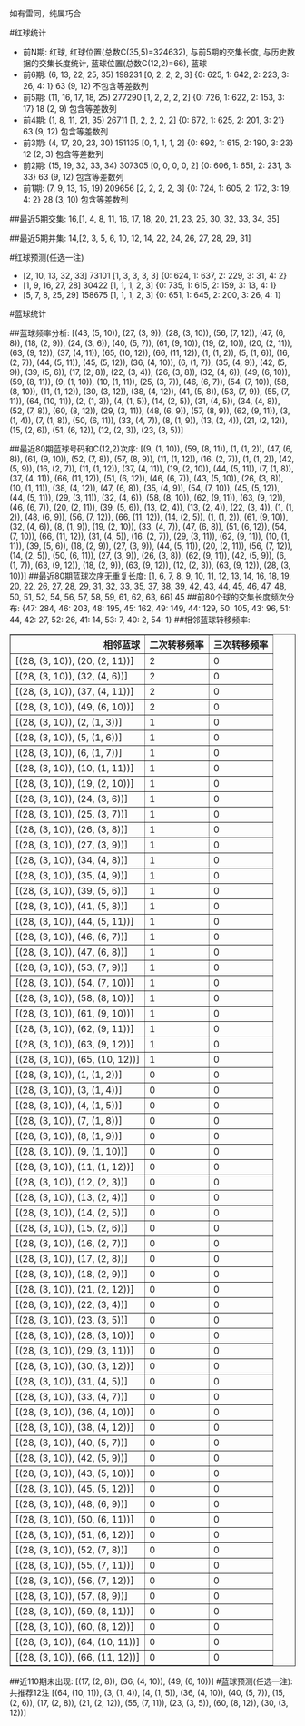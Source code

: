 <!-- 
.. title: 大乐透17048期(2017-04-29)数据分析报告
.. slug: dlott-17048-2017-04-29-report
.. date: 2017-04-30 08:00:00 UTC+08:00
.. tags: Lottery
.. link: 
.. description: 
.. type: text
-->

如有雷同，纯属巧合

<!-- TEASER_END-->

#红球统计

- 前N期: 红球, 红球位置(总数C(35,5)=324632), 与前5期的交集长度, 与历史数据的交集长度统计, 蓝球位置(总数C(12,2)=66), 蓝球
- 前6期: (6, 13, 22, 25, 35) 198231 [0, 2, 2, 2, 3] {0: 625, 1: 642, 2: 223, 3: 26, 4: 1} 63 (9, 12) 不包含等差数列
- 前5期: (11, 16, 17, 18, 25) 277290 [1, 2, 2, 2, 2] {0: 726, 1: 622, 2: 153, 3: 17} 18 (2, 9) 包含等差数列
- 前4期: (1, 8, 11, 21, 35) 26711 [1, 2, 2, 2, 2] {0: 672, 1: 625, 2: 201, 3: 21} 63 (9, 12) 包含等差数列
- 前3期: (4, 17, 20, 23, 30) 151135 [0, 1, 1, 1, 2] {0: 692, 1: 615, 2: 190, 3: 23} 12 (2, 3) 包含等差数列
- 前2期: (15, 19, 32, 33, 34) 307305 [0, 0, 0, 0, 2] {0: 606, 1: 651, 2: 231, 3: 33} 63 (9, 12) 包含等差数列
- 前1期: (7, 9, 13, 15, 19) 209656 [2, 2, 2, 2, 3] {0: 724, 1: 605, 2: 172, 3: 19, 4: 2} 28 (3, 10) 包含等差数列

##最近5期交集:
16,[1, 4, 8, 11, 16, 17, 18, 20, 21, 23, 25, 30, 32, 33, 34, 35]

##最近5期并集:
14,[2, 3, 5, 6, 10, 12, 14, 22, 24, 26, 27, 28, 29, 31]

#红球预测(任选一注)

- [2, 10, 13, 32, 33] 73101 [1, 3, 3, 3, 3] {0: 624, 1: 637, 2: 229, 3: 31, 4: 2}
- [1, 9, 16, 27, 28] 30422 [1, 1, 1, 2, 3] {0: 735, 1: 615, 2: 159, 3: 13, 4: 1}
- [5, 7, 8, 25, 29] 158675 [1, 1, 1, 2, 3] {0: 651, 1: 645, 2: 200, 3: 26, 4: 1}

#蓝球统计

##蓝球频率分析:
[(43, (5, 10)), (27, (3, 9)), (28, (3, 10)), (56, (7, 12)), (47, (6, 8)), (18, (2, 9)), (24, (3, 6)), (40, (5, 7)), (61, (9, 10)), (19, (2, 10)), (20, (2, 11)), (63, (9, 12)), (37, (4, 11)), (65, (10, 12)), (66, (11, 12)), (1, (1, 2)), (5, (1, 6)), (16, (2, 7)), (44, (5, 11)), (45, (5, 12)), (36, (4, 10)), (6, (1, 7)), (35, (4, 9)), (42, (5, 9)), (39, (5, 6)), (17, (2, 8)), (22, (3, 4)), (26, (3, 8)), (32, (4, 6)), (49, (6, 10)), (59, (8, 11)), (9, (1, 10)), (10, (1, 11)), (25, (3, 7)), (46, (6, 7)), (54, (7, 10)), (58, (8, 10)), (11, (1, 12)), (30, (3, 12)), (38, (4, 12)), (41, (5, 8)), (53, (7, 9)), (55, (7, 11)), (64, (10, 11)), (2, (1, 3)), (4, (1, 5)), (14, (2, 5)), (31, (4, 5)), (34, (4, 8)), (52, (7, 8)), (60, (8, 12)), (29, (3, 11)), (48, (6, 9)), (57, (8, 9)), (62, (9, 11)), (3, (1, 4)), (7, (1, 8)), (50, (6, 11)), (33, (4, 7)), (8, (1, 9)), (13, (2, 4)), (21, (2, 12)), (15, (2, 6)), (51, (6, 12)), (12, (2, 3)), (23, (3, 5))]

##最近80期蓝球号码和C(12,2)次序:
 [(9, (1, 10)), (59, (8, 11)), (1, (1, 2)), (47, (6, 8)), (61, (9, 10)), (52, (7, 8)), (57, (8, 9)), (11, (1, 12)), (16, (2, 7)), (1, (1, 2)), (42, (5, 9)), (16, (2, 7)), (11, (1, 12)), (37, (4, 11)), (19, (2, 10)), (44, (5, 11)), (7, (1, 8)), (37, (4, 11)), (66, (11, 12)), (51, (6, 12)), (46, (6, 7)), (43, (5, 10)), (26, (3, 8)), (10, (1, 11)), (38, (4, 12)), (47, (6, 8)), (35, (4, 9)), (54, (7, 10)), (45, (5, 12)), (44, (5, 11)), (29, (3, 11)), (32, (4, 6)), (58, (8, 10)), (62, (9, 11)), (63, (9, 12)), (46, (6, 7)), (20, (2, 11)), (39, (5, 6)), (13, (2, 4)), (13, (2, 4)), (22, (3, 4)), (1, (1, 2)), (48, (6, 9)), (56, (7, 12)), (66, (11, 12)), (14, (2, 5)), (1, (1, 2)), (61, (9, 10)), (32, (4, 6)), (8, (1, 9)), (19, (2, 10)), (33, (4, 7)), (47, (6, 8)), (51, (6, 12)), (54, (7, 10)), (66, (11, 12)), (31, (4, 5)), (16, (2, 7)), (29, (3, 11)), (62, (9, 11)), (10, (1, 11)), (39, (5, 6)), (18, (2, 9)), (27, (3, 9)), (44, (5, 11)), (20, (2, 11)), (56, (7, 12)), (14, (2, 5)), (50, (6, 11)), (27, (3, 9)), (26, (3, 8)), (62, (9, 11)), (42, (5, 9)), (6, (1, 7)), (63, (9, 12)), (18, (2, 9)), (63, (9, 12)), (12, (2, 3)), (63, (9, 12)), (28, (3, 10))]
##最近80期蓝球次序无重复长度:
 [1, 6, 7, 8, 9, 10, 11, 12, 13, 14, 16, 18, 19, 20, 22, 26, 27, 28, 29, 31, 32, 33, 35, 37, 38, 39, 42, 43, 44, 45, 46, 47, 48, 50, 51, 52, 54, 56, 57, 58, 59, 61, 62, 63, 66] 45
##前80个球的交集长度频次分布:
{47: 284, 46: 203, 48: 195, 45: 162, 49: 149, 44: 129, 50: 105, 43: 96, 51: 44, 42: 27, 52: 26, 41: 14, 53: 7, 40: 2, 54: 1}
##相邻蓝球转移频率:
 <table border="1" class="table table-striped dataframe">
  <thead>
    <tr style="text-align: right;">
      <th>相邻蓝球</th>
      <th>二次转移频率</th>
      <th>三次转移频率</th>
    </tr>
  </thead>
  <tbody>
    <tr>
      <td>[(28, (3, 10)), (20, (2, 11))]</td>
      <td>2</td>
      <td>0</td>
    </tr>
    <tr>
      <td>[(28, (3, 10)), (32, (4, 6))]</td>
      <td>2</td>
      <td>0</td>
    </tr>
    <tr>
      <td>[(28, (3, 10)), (37, (4, 11))]</td>
      <td>2</td>
      <td>0</td>
    </tr>
    <tr>
      <td>[(28, (3, 10)), (49, (6, 10))]</td>
      <td>2</td>
      <td>0</td>
    </tr>
    <tr>
      <td>[(28, (3, 10)), (2, (1, 3))]</td>
      <td>1</td>
      <td>0</td>
    </tr>
    <tr>
      <td>[(28, (3, 10)), (5, (1, 6))]</td>
      <td>1</td>
      <td>0</td>
    </tr>
    <tr>
      <td>[(28, (3, 10)), (6, (1, 7))]</td>
      <td>1</td>
      <td>0</td>
    </tr>
    <tr>
      <td>[(28, (3, 10)), (10, (1, 11))]</td>
      <td>1</td>
      <td>0</td>
    </tr>
    <tr>
      <td>[(28, (3, 10)), (19, (2, 10))]</td>
      <td>1</td>
      <td>0</td>
    </tr>
    <tr>
      <td>[(28, (3, 10)), (24, (3, 6))]</td>
      <td>1</td>
      <td>0</td>
    </tr>
    <tr>
      <td>[(28, (3, 10)), (25, (3, 7))]</td>
      <td>1</td>
      <td>0</td>
    </tr>
    <tr>
      <td>[(28, (3, 10)), (26, (3, 8))]</td>
      <td>1</td>
      <td>0</td>
    </tr>
    <tr>
      <td>[(28, (3, 10)), (27, (3, 9))]</td>
      <td>1</td>
      <td>0</td>
    </tr>
    <tr>
      <td>[(28, (3, 10)), (34, (4, 8))]</td>
      <td>1</td>
      <td>0</td>
    </tr>
    <tr>
      <td>[(28, (3, 10)), (35, (4, 9))]</td>
      <td>1</td>
      <td>0</td>
    </tr>
    <tr>
      <td>[(28, (3, 10)), (39, (5, 6))]</td>
      <td>1</td>
      <td>0</td>
    </tr>
    <tr>
      <td>[(28, (3, 10)), (41, (5, 8))]</td>
      <td>1</td>
      <td>0</td>
    </tr>
    <tr>
      <td>[(28, (3, 10)), (44, (5, 11))]</td>
      <td>1</td>
      <td>0</td>
    </tr>
    <tr>
      <td>[(28, (3, 10)), (46, (6, 7))]</td>
      <td>1</td>
      <td>0</td>
    </tr>
    <tr>
      <td>[(28, (3, 10)), (47, (6, 8))]</td>
      <td>1</td>
      <td>0</td>
    </tr>
    <tr>
      <td>[(28, (3, 10)), (53, (7, 9))]</td>
      <td>1</td>
      <td>0</td>
    </tr>
    <tr>
      <td>[(28, (3, 10)), (54, (7, 10))]</td>
      <td>1</td>
      <td>0</td>
    </tr>
    <tr>
      <td>[(28, (3, 10)), (58, (8, 10))]</td>
      <td>1</td>
      <td>0</td>
    </tr>
    <tr>
      <td>[(28, (3, 10)), (61, (9, 10))]</td>
      <td>1</td>
      <td>0</td>
    </tr>
    <tr>
      <td>[(28, (3, 10)), (62, (9, 11))]</td>
      <td>1</td>
      <td>0</td>
    </tr>
    <tr>
      <td>[(28, (3, 10)), (63, (9, 12))]</td>
      <td>1</td>
      <td>0</td>
    </tr>
    <tr>
      <td>[(28, (3, 10)), (65, (10, 12))]</td>
      <td>1</td>
      <td>0</td>
    </tr>
    <tr>
      <td>[(28, (3, 10)), (1, (1, 2))]</td>
      <td>0</td>
      <td>0</td>
    </tr>
    <tr>
      <td>[(28, (3, 10)), (3, (1, 4))]</td>
      <td>0</td>
      <td>0</td>
    </tr>
    <tr>
      <td>[(28, (3, 10)), (4, (1, 5))]</td>
      <td>0</td>
      <td>0</td>
    </tr>
    <tr>
      <td>[(28, (3, 10)), (7, (1, 8))]</td>
      <td>0</td>
      <td>0</td>
    </tr>
    <tr>
      <td>[(28, (3, 10)), (8, (1, 9))]</td>
      <td>0</td>
      <td>0</td>
    </tr>
    <tr>
      <td>[(28, (3, 10)), (9, (1, 10))]</td>
      <td>0</td>
      <td>0</td>
    </tr>
    <tr>
      <td>[(28, (3, 10)), (11, (1, 12))]</td>
      <td>0</td>
      <td>0</td>
    </tr>
    <tr>
      <td>[(28, (3, 10)), (12, (2, 3))]</td>
      <td>0</td>
      <td>0</td>
    </tr>
    <tr>
      <td>[(28, (3, 10)), (13, (2, 4))]</td>
      <td>0</td>
      <td>0</td>
    </tr>
    <tr>
      <td>[(28, (3, 10)), (14, (2, 5))]</td>
      <td>0</td>
      <td>0</td>
    </tr>
    <tr>
      <td>[(28, (3, 10)), (15, (2, 6))]</td>
      <td>0</td>
      <td>0</td>
    </tr>
    <tr>
      <td>[(28, (3, 10)), (16, (2, 7))]</td>
      <td>0</td>
      <td>0</td>
    </tr>
    <tr>
      <td>[(28, (3, 10)), (17, (2, 8))]</td>
      <td>0</td>
      <td>0</td>
    </tr>
    <tr>
      <td>[(28, (3, 10)), (18, (2, 9))]</td>
      <td>0</td>
      <td>0</td>
    </tr>
    <tr>
      <td>[(28, (3, 10)), (21, (2, 12))]</td>
      <td>0</td>
      <td>0</td>
    </tr>
    <tr>
      <td>[(28, (3, 10)), (22, (3, 4))]</td>
      <td>0</td>
      <td>0</td>
    </tr>
    <tr>
      <td>[(28, (3, 10)), (23, (3, 5))]</td>
      <td>0</td>
      <td>0</td>
    </tr>
    <tr>
      <td>[(28, (3, 10)), (28, (3, 10))]</td>
      <td>0</td>
      <td>0</td>
    </tr>
    <tr>
      <td>[(28, (3, 10)), (29, (3, 11))]</td>
      <td>0</td>
      <td>0</td>
    </tr>
    <tr>
      <td>[(28, (3, 10)), (30, (3, 12))]</td>
      <td>0</td>
      <td>0</td>
    </tr>
    <tr>
      <td>[(28, (3, 10)), (31, (4, 5))]</td>
      <td>0</td>
      <td>0</td>
    </tr>
    <tr>
      <td>[(28, (3, 10)), (33, (4, 7))]</td>
      <td>0</td>
      <td>0</td>
    </tr>
    <tr>
      <td>[(28, (3, 10)), (36, (4, 10))]</td>
      <td>0</td>
      <td>0</td>
    </tr>
    <tr>
      <td>[(28, (3, 10)), (38, (4, 12))]</td>
      <td>0</td>
      <td>0</td>
    </tr>
    <tr>
      <td>[(28, (3, 10)), (40, (5, 7))]</td>
      <td>0</td>
      <td>0</td>
    </tr>
    <tr>
      <td>[(28, (3, 10)), (42, (5, 9))]</td>
      <td>0</td>
      <td>0</td>
    </tr>
    <tr>
      <td>[(28, (3, 10)), (43, (5, 10))]</td>
      <td>0</td>
      <td>0</td>
    </tr>
    <tr>
      <td>[(28, (3, 10)), (45, (5, 12))]</td>
      <td>0</td>
      <td>0</td>
    </tr>
    <tr>
      <td>[(28, (3, 10)), (48, (6, 9))]</td>
      <td>0</td>
      <td>0</td>
    </tr>
    <tr>
      <td>[(28, (3, 10)), (50, (6, 11))]</td>
      <td>0</td>
      <td>0</td>
    </tr>
    <tr>
      <td>[(28, (3, 10)), (51, (6, 12))]</td>
      <td>0</td>
      <td>0</td>
    </tr>
    <tr>
      <td>[(28, (3, 10)), (52, (7, 8))]</td>
      <td>0</td>
      <td>0</td>
    </tr>
    <tr>
      <td>[(28, (3, 10)), (55, (7, 11))]</td>
      <td>0</td>
      <td>0</td>
    </tr>
    <tr>
      <td>[(28, (3, 10)), (56, (7, 12))]</td>
      <td>0</td>
      <td>0</td>
    </tr>
    <tr>
      <td>[(28, (3, 10)), (57, (8, 9))]</td>
      <td>0</td>
      <td>0</td>
    </tr>
    <tr>
      <td>[(28, (3, 10)), (59, (8, 11))]</td>
      <td>0</td>
      <td>0</td>
    </tr>
    <tr>
      <td>[(28, (3, 10)), (60, (8, 12))]</td>
      <td>0</td>
      <td>0</td>
    </tr>
    <tr>
      <td>[(28, (3, 10)), (64, (10, 11))]</td>
      <td>0</td>
      <td>0</td>
    </tr>
    <tr>
      <td>[(28, (3, 10)), (66, (11, 12))]</td>
      <td>0</td>
      <td>0</td>
    </tr>
  </tbody>
</table>
##近110期未出现:
 [(17, (2, 8)), (36, (4, 10)), (49, (6, 10))]
#蓝球预测(任选一注):
共推荐12注
 [(64, (10, 11)), (3, (1, 4)), (4, (1, 5)), (36, (4, 10)), (40, (5, 7)), (15, (2, 6)), (17, (2, 8)), (21, (2, 12)), (55, (7, 11)), (23, (3, 5)), (60, (8, 12)), (30, (3, 12))]

